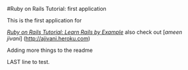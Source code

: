#Ruby on Rails Tutorial: first application

This is the first application for 

[*Ruby on Rails Tutorial: Learn Rails by Example*](http://railstut.org)
also check out [*ameen jivani*] (http://ajivani.heroku.com)

Adding more things to the readme 


LAST line to test.
